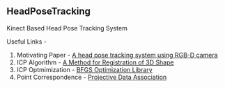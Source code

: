 ## HeadPoseTracking
Kinect Based Head Pose Tracking System

Useful Links -

1. Motivating Paper - [A head pose tracking system using RGB-D camera](http://dl.acm.org/citation.cfm?id=2530060)
2. ICP Algorithm - [A Method for Registration of 3D Shape](http://www.math.zju.edu.cn/cagd/Seminar/2007_AutumnWinter/2007_Autumn_Master_LiuYu1_ref_1.pdf)
2. ICP Optmimization - [BFGS Optimization Library](http://www.chokkan.org/software/liblbfgs/index.html)
3. Point Correspondence - [Projective Data Association](http://research.microsoft.com/pubs/155416/kinectfusion-uist-comp.pdf)
